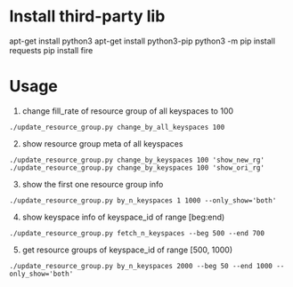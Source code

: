 # Install third-party lib
apt-get install python3
apt-get install python3-pip
python3 -m pip install requests
pip install fire

# Usage
1. change fill_rate of resource group of all keyspaces to 100
```shell
./update_resource_group.py change_by_all_keyspaces 100
```
2. show resource group meta of all keyspaces
```shell
./update_resource_group.py change_by_keyspaces 100 'show_new_rg'
./update_resource_group.py change_by_keyspaces 100 'show_ori_rg'
```
3. show the first one resource group info
```shell
./update_resource_group.py by_n_keyspaces 1 1000 --only_show='both'
```
4. show keyspace info of keyspace_id of range [beg:end)
```shell
./update_resource_group.py fetch_n_keyspaces --beg 500 --end 700
```
5. get resource groups of keyspace_id of range [500, 1000)
```shell
./update_resource_group.py by_n_keyspaces 2000 --beg 50 --end 1000 --only_show='both'
```
